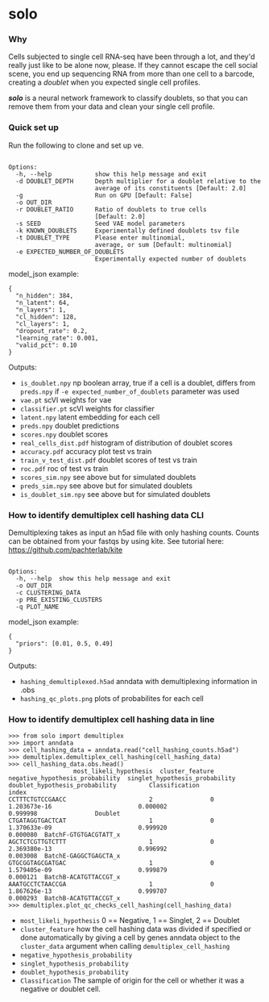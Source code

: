 # solo
### Why
Cells subjected to single cell RNA-seq have been through a lot, and they'd really just like to be alone now, please. If they cannot escape the cell social scene, you end up sequencing RNA from more than one cell to a barcode, creating a *doublet* when you expected single cell profiles.

**_solo_** is a neural network framework to classify doublets, so that you can remove them from your data and clean your single cell profile.

### Quick set up
Run the following to clone and set up ve.


```Usage: solo [options] <model_json> <data_file>

Options:
  -h, --help            show this help message and exit
  -d DOUBLET_DEPTH      Depth multiplier for a doublet relative to the
                        average of its constituents [Default: 2.0]
  -g                    Run on GPU [Default: False]
  -o OUT_DIR            
  -r DOUBLET_RATIO      Ratio of doublets to true cells
                        [Default: 2.0]
  -s SEED               Seed VAE model parameters
  -k KNOWN_DOUBLETS     Experimentally defined doublets tsv file
  -t DOUBLET_TYPE       Please enter multinomial,
                        average, or sum [Default: multinomial]
  -e EXPECTED_NUMBER_OF_DOUBLETS
                        Experimentally expected number of doublets
```
                        
model_json example:
```
{
  "n_hidden": 384,
  "n_latent": 64,
  "n_layers": 1,
  "cl_hidden": 128,
  "cl_layers": 1,
  "dropout_rate": 0.2,
  "learning_rate": 0.001,
  "valid_pct": 0.10
}
```

Outputs:
* `is_doublet.npy`  np boolean array, true if a cell is a doublet, differs from `preds.npy` if `-e expected_number_of_doublets` parameter was used
* `vae.pt` scVI weights for vae
* `classifier.pt` scVI weights for classifier
* `latent.npy` latent embedding for each cell             
* `preds.npy` doublet predictions
* `scores.npy`	doublet scores
* `real_cells_dist.pdf` histogram of distribution of doublet scores
*  `accuracy.pdf` accuracy plot test vs train
*  `train_v_test_dist.pdf` doublet scores of test vs train
*  `roc.pdf`	roc of test vs train
*  `scores_sim.npy` see above but for simulated doublets
*  `preds_sim.npy`	see above but for simulated doublets
*  `is_doublet_sim.npy` see above but for simulated doublets


### How to identify demultiplex cell hashing data CLI

Demultiplexing takes as input an h5ad file with only hashing counts. Counts can be obtained from your fastqs by using kite. See tutorial here: https://github.com/pachterlab/kite

```Usage: demultiplex [options] <model_json> <cell_hashing_data_file>

Options:
  -h, --help  show this help message and exit
  -o OUT_DIR            
  -c CLUSTERING_DATA    
  -p PRE_EXISTING_CLUSTERS
  -q PLOT_NAME   
```

model_json example:
```
{
  "priors": [0.01, 0.5, 0.49]
}
```

Outputs: 
*  `hashing_demultiplexed.h5ad` anndata with demultiplexing information in .obs
*  `hashing_qc_plots.png` plots of probabilites for each cell


### How to identify demultiplex cell hashing data in line

```
>>> from solo import demultiplex
>>> import anndata
>>> cell_hashing_data = anndata.read("cell_hashing_counts.h5ad")
>>> demultiplex.demultiplex_cell_hashing(cell_hashing_data) 
>>> cell_hashing_data.obs.head()
                  most_likeli_hypothesis  cluster_feature  negative_hypothesis_probability  singlet_hypothesis_probability  doublet_hypothesis_probability         Classification
index                                                                                                                                                                            
CCTTTCTGTCCGAACC                       2                0                     1.203673e-16                        0.000002                        0.999998                Doublet
CTGATAGGTGACTCAT                       1                0                     1.370633e-09                        0.999920                        0.000080  BatchF-GTGTGACGTATT_x
AGCTCTCGTTGTCTTT                       1                0                     2.369380e-13                        0.996992                        0.003008  BatchE-GAGGCTGAGCTA_x
GTGCGGTAGCGATGAC                       1                0                     1.579405e-09                        0.999879                        0.000121  BatchB-ACATGTTACCGT_x
AAATGCCTCTAACCGA                       1                0                     1.867626e-13                        0.999707                        0.000293  BatchB-ACATGTTACCGT_x
>>> demultiplex.plot_qc_checks_cell_hashing(cell_hashing_data)
```


* `most_likeli_hypothesis` 0 == Negative, 1 == Singlet, 2 == Doublet
* `cluster_feature` how the cell hashing data was divided if specified or done automatically by giving a cell by genes anndata object to the `cluster_data` argument when calling `demultiplex_cell_hashing`
* `negative_hypothesis_probability`  
* `singlet_hypothesis_probability`  
* `doublet_hypothesis_probability`         
* `Classification` The sample of origin for the cell or whether it was a negative or doublet cell.
